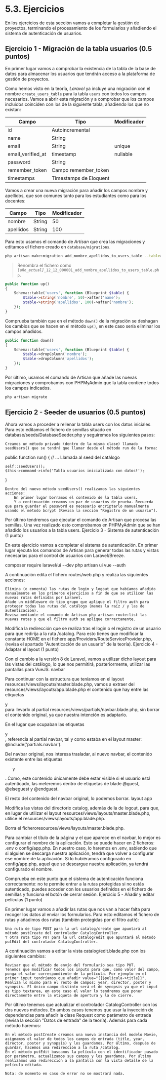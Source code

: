 # 5.3. Ejercicios

En los ejercicios de esta sección vamos a completar la gestión de proyectos, terminando el procesamiento de los formularios y añadiendo el sistema de autenticación de usuarios.

## Ejercicio 1 - Migración de la tabla usuarios (0.5 puntos)

En primer lugar vamos a comprobar la existencia de la tabla de la base de datos para almacenar los usuarios que tendrán acceso a la plataforma de gestión de proyectos.

Como hemos visto en la teoría, _Laravel_ ya incluye una migración con el nombre `create_users_table` para la tabla `users` con todos los campos necesarios. Vamos a abrir esta migración y a comprobar que los campos incluidos coinciden con los de la siguiente tabla, añadiendo los que no existan:

Campo | Tipo | Modificador
--|--|--
id | Autoincremental | 
name | String | 
email | String | unique
email_verified_at | timestamp | nullable
password | String | 
remember_token | Campo remember_token | 
timestamps | Timestamps de Eloquent |  

Vamos a crear una nueva migración para añadir los campos nombre y apellidos, que son comunes tanto para los estudiantes como para los docentes:

Campo | Tipo | Modificador
--|--|--
nombre | String | 50 
apellidos | String | 100

Para esto usamos el comando de _Artisan_ que crea las migraciones y editamos el fichero creado en `database/migrations`.

```bash
php artisan make:migration add_nombre_apellidos_to_users_table --table=users
```

> Renombra el fichero como _`[año_actual]`_`_12_12_000001_add_nombre_apellidos_to_users_table.php`.

```php
public function up()
{
    Schema::table('users', function (Blueprint $table) {
        $table->string('nombre', 50)->after('name');
        $table->string('apellidos', 100)->after('nombre');
    });
}
```

Comprueba también que en el método `down()` de la migración se deshagan los cambios que se hacen en el método `up()`, en este caso sería eliminar los campos añadidos.

```php
public function down()
{
    Schema::table('users', function (Blueprint $table) {
        $table->dropColumn('nombre');
        $table->dropColumn('apellidos');
    });
}
```

Por último, usamos el comando de Artisan que añade las nuevas migraciones y comprobamos con PHPMyAdmin que la tabla contiene todos los campos indicados.

```bash
php artisan migrate
```

## Ejercicio 2 - Seeder de usuarios (0.5 puntos)

Ahora vamos a proceder a rellenar la tabla users con los datos iniciales. Para esto editamos el fichero de semillas situado en database/seeds/DatabaseSeeder.php y seguiremos los siguientes pasos:

    Creamos un método privado (dentro de la misma clase) llamado seedUsers() que se tendrá que llamar desde el método run de la forma:

public function run() {
    // ... Llamada al seed del catálogo

    self::seedUsers();
    $this->command->info('Tabla usuarios inicializada con datos!');
}

    Dentro del nuevo método seedUsers() realizamos las siguientes acciones:
        En primer lugar borramos el contenido de la tabla users.
        Y a continuación creamos un par de usuarios de prueba. Recuerda que para guardar el password es necesario encriptarlo manualmente usando el método bcrypt (Revisa la sección "Registro de un usuario").

Por último tendremos que ejecutar el comando de Artisan que procesa las semillas. Una vez realizado esto comprobamos en PHPMyAdmin que se han añadido los usuarios a la tabla users.
Ejercicio 3 - Sistema de autenticación (1 punto)

En este ejercicio vamos a completar el sistema de autenticación. En primer lugar ejecuta los comandos de Artisan para generar todas las rutas y vistas necesarias para el control de usuarios con Laravel/Breeze.

composer require laravel/ui --dev
php artisan ui vue --auth

A continuación edita el fichero routes/web.php y realiza las siguientes acciones:

    Elimina (o comenta) las rutas de login y logout que habíamos añadido manualmente en los primeros ejercicios a fin de que se utilicen las nuevas rutas definidas por Laravel.
    Añade un middleware de tipo grupo que aplique el filtro auth para proteger todas las rutas del catálogo (menos la raíz / y las de autenticación).
    Revisa mediante el comando de Artisan php artisan route:list las nuevas rutas y que el filtro auth se aplique correctamente.

Modifica la redirección que se realiza tras el login o el registro de un usuario para que redirija a la ruta /catalog. Para esto tienes que modificar la constante HOME en el fichero app/Providers/RouteServiceProvider.php, (revisa el apartado "Autenticación de un usuario" de la teoría).
Ejercicio 4 - Adaptar el layout (1 punto)

Con el cambio a la versión 8 de Laravel, vamos a utilizar dicho layout para las vistas del catálogo, lo que nos permitirá, posteriormente, utilizar las pantallas para VueJS.
navbar

Para continuar con la estructura que teníamos en el layout resources/views/layouts/master.blade.php, vamos a extraer del resources/views/layouts/app.blade.php el contenido que hay entre las etiquetas <nav> y </nav> para llevarlo al partial resources/views/partials/navbar.blade.php, sin borrar el contenido original, ya que nuestra intención es adaptarlo.

En el lugar que ocupaban las etiquetas <nav> y </nav>, referencia al partial navbar, tal y como estaba en el layout master: @include('partials.navbar').

Del navbar original, nos interesa trasladar, al nuevo navbar, el contenido existente entre las etiquetas <ul class="navbar-nav mr-auto"> y </ul>. Como, este contenido únicamente debe estar visible si el usuario está autenticado, las meteremos dentro de etiquetas de blade @guest, @elseguest y @endguest.

El resto del contenido del navbar original, lo podemos borrar.
layout app

Modifica las vistas del directorio catalog, además de la de logout, para que, en lugar de utilizar el layout resources/views/layouts/master.blade.php, utilice el resources/views/layouts/app.blade.php.

Borra el ficheroresources/views/layouts/master.blade.php.

Para cambiar el título de la página y el que aparece en el navbar, lo mejor es configurar el nombre de la aplicación. Esto se puede hacer en 2 ficheros: .env o config/app.php. En nuestro caso, lo haremos en .env, sabiendo que si alguien se descarga nuestra aplicación, tendrá que volver a configurar ese nombre de la aplicación. Si lo hubiéramos configurado en config/app.php, aquel que se descargue nuestra aplicación, ya tendrá configurado el nombre.

Comprueba en este punto que el sistema de autenticación funciona correctamente: no te permite entrar a la rutas protegidas si no estás autenticado, puedes acceder con los usuarios definidos en el fichero de semillas y funciona el botón de cerrar sesión.
Ejercicio 5 - Añadir y editar películas (1 punto)

En primer lugar vamos a añadir las rutas que nos van a hacer falta para recoger los datos al enviar los formularios. Para esto editamos el fichero de rutas y añadimos dos rutas (también protegidas por el filtro auth):

    Una ruta de tipo POST para la url catalog/create que apuntará al método postCreate del controlador CatalogController.
    Y otra ruta tipo PUT para la url catalog/edit que apuntará al método putEdit del controlador CatalogController.

A continuación vamos a editar la vista catalog/edit.blade.php con los siguientes cambios:

    Revisar que el método de envío del formulario sea tipo PUT.
    Tenemos que modificar todos los inputs para que, como valor del campo, ponga el valor correspondiente de la película. Por ejemplo en el primer input tendríamos que añadir value="{{$pelicula->title}}". Realiza lo mismo para el resto de campos: year, director, poster y synopsis. El único campo distinto será el de synopsis ya que el input es tipo textarea, en este caso el valor lo tendremos que poner directamente entre la etiqueta de apertura y la de cierre.

Por último tenemos que actualizar el controlador CatalogController con los dos nuevos métodos. En ambos casos tenemos que usar la inyección de dependencias para añadir la clase Request como parámetro de entrada (revisa la sección "Datos de entrada" de la teoría). Además para cada método haremos:

    En el método postCreate creamos una nueva instancia del modelo Movie, asignamos el valor de todos los campos de entrada (title, year, director, poster y synopsis) y los guardamos. Por último, después de guardar, hacemos una redirección a la ruta /catalog.
    En el método putEdit buscamos la película con el identificador pasado por parámetro, actualizamos sus campos y los guardamos. Por último realizamos una redirección a la pantalla con la vista detalle de la película editada.

    Nota: de momento en caso de error no se mostrará nada.

